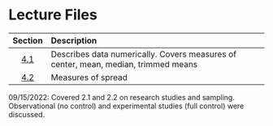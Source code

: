 # Lecture Files



| Section | Description |
| :---: | :--- |
| [4.1](ch41.Rmd)	| Describes data numerically.  Covers measures of center, mean, median, trimmed means |
| [4.2](ch42.Rmd)	| Measures of spread |


09/15/2022: Covered 2.1 and 2.2 on research studies and sampling. Observational (no control) and experimental studies (full control) were discussed.    

